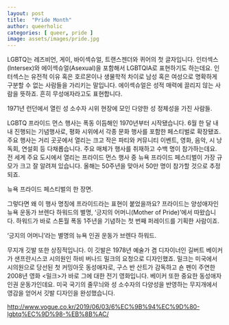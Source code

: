 ```yaml
---
layout: post
title:  "Pride Month"
author: queerholic
categories: [ queer, pride ]
image: assets/images/pride.jpg
---
```


LGBTQ는 레즈비언, 게이, 바이섹슈얼, 트랜스젠더와 퀴어의 첫 글자입니다. 인터섹스(Intersex)와 에이섹슈얼(Asexual)을 포함해서 LGBTQIA로 표현하기도 하는데요. 인터섹스는 유전적 이유 혹은 호르몬이나 생물학적 차이로 남성 혹은 여성으로 명확하게 구분할 수 없는 사람들을 가리키는 말입니다. 에이섹슈얼은 성적 매력에 끌리지 않는 사람을 뜻하죠. 흔히 무성애자라고도 표현합니다.


1971년 런던에서 열린 성 소수자 시위 현장에 모인 다양한 성 정체성을 가진 사람들.

LGBTQ 프라이드 먼스 행사는 폭동 이듬해인 1970년부터 시작됐습니다. 6월 한 달 내내 진행되는 기념행사로, 평화 시위에서 각종 문화 행사를 포함한 페스티벌로 확장됐죠. 주요 행사는 거리 곳곳에서 열리는 크고 작은 파티와 커뮤니티 이벤트, 영화, 음악, 시 낭독회, 연설회 등 다채롭습니다. 주요 매체가 행사를 취재하고 수백 명이 참가하는데요. 전 세계 주요 도시에서 열리는 프라이드 먼스 행사 중 뉴욕 프라이드 페스티벌이 가장 규모가 크고 잘 알려져 있습니다. 올해는 50주년을 맞아서 50만 명이 참가할 것으로 추정되죠.


뉴욕 프라이드 페스티벌의 한 장면.

그렇다면 왜 이 행사 명칭에 프라이드라는 표현이 붙었을까요? 프라이드는 양성애자인 뉴욕 운동가 브렌다 하워드의 별명, ‘긍지의 어머니(Mother of Pride)’에서 따왔습니다. 하워드가 바로 스톤월 폭동 1주년을 기념하는 첫 번째 퍼레이드를 기획한 사람이죠.


‘긍지의 어머니’라는 별명의 뉴욕 인권 운동가 브렌다 하워드.

무지개 깃발 또한 상징적입니다. 이 깃발은 1978년 예술가 겸 디자이너인 길버트 베이커가 샌프란시스코 시의원인 하비 버나드 밀크의 요청으로 디자인했죠. 밀크는 미국에서 시의원으로 당선된 첫 커밍아웃 동성애자로, 구스 반 산트가 감독하고 숀 펜이 주연한 2008년 영화 <밀크>가 바로 그에 대한 전기 영화입니다. 베이커 또한 중요한 동성애자 인권 운동가인데요. 미국 국기의 줄무늬와 성 소수자의 다양성을 반영하는 무지개에서 영감을 얻어서 깃발 디자인을 완성했습니다.

http://www.vogue.co.kr/2019/06/03/6%EC%9B%94%EC%9D%80-lgbtq%EC%9D%98-%EB%8B%AC/